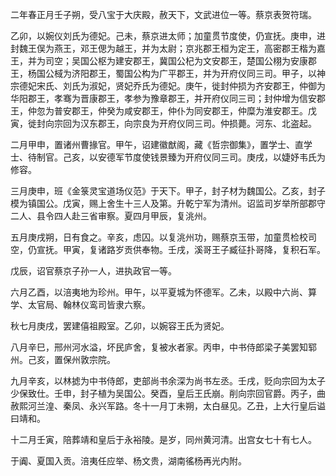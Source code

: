 二年春正月壬子朔，受八宝于大庆殿，赦天下，文武进位一等。蔡京表贺符瑞。

乙卯，以婉仪刘氏为德妃。己未，蔡京进太师；加童贯节度使，仍宣抚。庚申，进封魏王俣为燕王，邓王偲为越王，并为太尉；京兆郡王桓为定王，高密郡王楷为嘉王，并为司空；吴国公枢为建安郡王，冀国公杞为文安郡王，楚国公栩为安康郡王，杨国公棫为济阳郡王，蜀国公构为广平郡王，并为开府仪同三司。甲子，以神宗德妃宋氏、刘氏为淑妃，贤妃乔氏为德妃。庚午，徙封仲损为齐安郡王，仲御为华阳郡王，孝骞为晋康郡王，孝参为豫章郡王，并开府仪同三司；封仲增为信安郡王，仲忽为普安郡王，仲癸为咸安郡王，仲仆为同安郡王，仲糜为淮安郡王。戊寅，徙封向宗回为汉东郡王，向宗良为开府仪同三司。仲损薨。河东、北盗起。

二月甲申，置诸州曹掾官。甲午，诏建徽猷阁，藏《哲宗御集》，置学士、直学士、待制官。己亥，以安德军节度使钱景臻为开府仪同三司。庚戌，以婕妤韦氏为修容。

三月庚申，班《金箓灵宝道场仪范》于天下。甲子，封子材为魏国公。乙亥，封子模为镇国公。戊寅，赐上舍生十三人及第。升乾宁军为清州。诏监司岁举所部郡守二人、县令四人赴三省审察。夏四月甲辰，复洮州。

五月庚戌朔，日有食之。辛亥，虑囚。以复洮州功，赐蔡京玉带，加童贯检校司空，仍宣抚。甲寅，复诸路岁贡供奉物。壬戌，溪哥王子臧征扑哥降，复积石军。

戊辰，诏官蔡京子孙一人，进执政官一等。

六月乙酉，以涪夷地为珍州。甲午，以平夏城为怀德军。乙未，以殿中六尚、算学、太官局、翰林仪鸾司皆隶六察。

秋七月庚戌，罢建僖祖殿室。乙卯，以婉容王氏为贤妃。

八月辛巳，邢州河水溢，坏民庐舍，复被水者家。丙申，中书侍郎梁子美罢知郓州。己亥，置保州敦宗院。

九月辛亥，以林摅为中书侍郎，吏部尚书余深为尚书左丞。壬戌，贬向宗回为太子少保致仕。壬申，封子植为吴国公。癸酉，皇后王氏崩。削向宗回官爵。丙子，曲赦熙河兰湟、秦凤、永兴军路。冬十一月丁未朔，太白昼见。乙丑，上大行皇后谥曰靖和。

十二月壬寅，陪葬靖和皇后于永裕陵。是岁，同州黄河清。出宫女七十有七人。

于阗、夏国入贡。涪夷任应举、杨文贵，湖南徭杨再光内附。